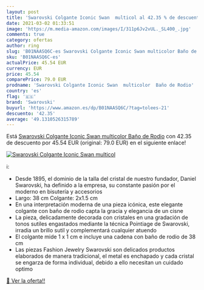 ```yaml
---
layout: post
title: 'Swarovski Colgante Iconic Swan  multicol al 42.35 % de descuento'
date: 2021-03-02 01:33:51
image: 'https://m.media-amazon.com/images/I/311p6Jv2vUL._SL400_.jpg'
comments: true
category: ofertas
author: ring
slug: 'B01NAASQ6C-es Swarovski Colgante Iconic Swan multicolor Baño de Rodio'
sku: 'B01NAASQ6C-es'
actualPrice: 45.54 EUR
currency: EUR
price: 45.54
comparePrice: 79.0 EUR
prodname: 'Swarovski Colgante Iconic Swan  multicolor  Baño de Rodio'
country: 'es'
flag: '🇪🇸'
brand: 'Swarovski'
buyurl: 'https://www.amazon.es/dp/B01NAASQ6C/?tag=tolees-21'
descuento: '42.35'
average: '49.1310526315789'
---
```


Está [Swarovski Colgante Iconic Swan  multicolor  Baño de Rodio](https://www.amazon.es/dp/B01NAASQ6C/?tag=tolees-21) con 42.35 de descuento por 45.54 EUR (original: 79.0 EUR) en el siguiente enlace!

[![Swarovski Colgante Iconic Swan  multicol](https://m.media-amazon.com/images/I/311p6Jv2vUL._SL400_.jpg)](https://www.amazon.es/dp/B01NAASQ6C/?tag=tolees-21)

ℹ️:

- Desde 1895, el dominio de la talla del cristal de nuestro fundador, Daniel Swarovski, ha definido a la empresa, su constante pasión por el moderno en bisutería y accesorios
- Largo: 38 cm Colgante: 2x1.5 cm
- En una interpretación moderna de una pieza icónica, este elegante colgante con baño de rodio capta la gracia y elegancia de un cisne
- La pieza, delicadamente decorada con cristales en una gradación de tonos sutiles engastados mediante la técnica Pointiage de Swarovski, irradia un brillo sutil y complementará cualquier atuendo
- El colgante mide 1 x 1 cm e incluye una cadena con baño de rodio de 38 cm
- Las piezas Fashion Jewelry Swarovski son delicados productos elaborados de manera tradicional, el metal es enchapado y cada cristal se engarza de forma individual, debido a ello necesitan un cuidado optimo

[🛒 Ver la oferta!!](https://www.amazon.es/dp/B01NAASQ6C/?tag=tolees-21)
